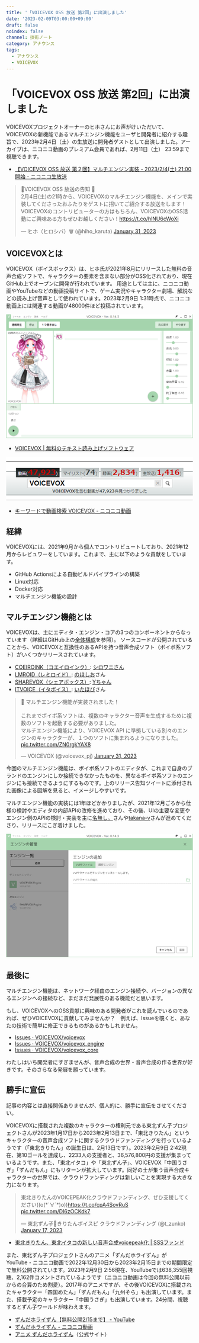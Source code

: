 ```yaml
---
title: '「VOICEVOX OSS 放送 第2回」に出演しました'
date: '2023-02-09T03:00:00+09:00'
draft: false
noindex: false
channel: 技術ノート
category: アナウンス
tags:
  - アナウンス
  - VOICEVOX
---
```

# 「VOICEVOX OSS 放送 第2回」に出演しました

VOICEVOXプロジェクトオーナーのヒホさんにお声がけいただいて、
VOICEVOXの新機能であるマルチエンジン機能をユーザと開発者に紹介する趣旨で、2023年2月4日（土）の生放送に開発者ゲストとして出演しました。アーカイブは、ニコニコ動画のプレミアム会員であれば、2月11日（土） 23:59まで視聴できます。

- [【VOICEVOX OSS 放送 第２回】マルチエンジン実装 - 2023/2/4(土) 21:00開始 - ニコニコ生放送]()

<blockquote class="twitter-tweet"><p lang="ja" dir="ltr">📢VOICEVOX OSS 放送の告知 📢<br>2月4日(土)の21時から、VOICEVOXのマルチエンジン機能を、メインで実装してくださったおふたりをゲストに招いてご紹介する放送をします！<br>VOICEVOXのコントリビューターの方はもちろん、VOICEVOXのOSS活動にご興味ある方もぜひお越しください！<a href="https://t.co/hlNU6cWoXi">https://t.co/hlNU6cWoXi</a></p>&mdash; ヒホ（ヒロシバ）🗑️ (@hiho_karuta) <a href="https://twitter.com/hiho_karuta/status/1620382357344911360?ref_src=twsrc%5Etfw">January 31, 2023</a></blockquote>

## VOICEVOXとは

VOICEVOX（ボイスボックス）は、ヒホ氏が2021年8月にリリースした無料の音声合成ソフトで、キャラクターの要素を含まない部分がOSS化されており、現在GitHub上でオープンに開発が行われています。
用途としては主に、ニコニコ動画やYouTubeなどの動画投稿サイトで、ゲーム実況やキャラクター劇場、解説などの読み上げ音声として使われています。2023年2月9日 1:31時点で、ニコニコ動画上には関連する動画が48000件ほど投稿されています。

![](images/voicevox_2023-02-09_014600.png)

- [VOICEVOX | 無料のテキスト読み上げソフトウェア](https://voicevox.hiroshiba.jp/)

![](images/voicevox_nicovideo_search_2023-02-09_013100.png)

- [キーワードで動画検索 VOICEVOX - ニコニコ動画](https://www.nicovideo.jp/search/VOICEVOX)

## 経緯

VOICEVOXには、2021年9月から個人でコントリビュートしており、2021年12月からレビュワーをしています。これまで、主に以下のような貢献をしています。

- GitHub Actionsによる自動ビルドパイプラインの構築
- Linux対応
- Docker対応
- マルチエンジン機能の設計

## マルチエンジン機能とは

VOICEVOXは、主にエディタ・エンジン・コアの3つのコンポーネントからなっています（詳細はGitHub上の[全体構成](https://github.com/VOICEVOX/voicevox/blob/a22046c731dbd88794a0e2e0d0a632b977bf5e29/docs/%E5%85%A8%E4%BD%93%E6%A7%8B%E6%88%90.md)を参照）。
ソースコードが公開されていることから、VOICEVOXと互換性のあるAPIを持つ音声合成ソフト（ボイボ系ソフト）がいくつかリリースされています。

- [COEIROINK（コエイロインク）](https://coeiroink.com/): [シロワニさん](https://twitter.com/shirowanisan)
- [LMROID（レミロイド）](https://lmroidsoftware.wixsite.com/nhoshio): [のほしお](https://twitter.com/ssohsn)さん
- [SHAREVOX（シェアボックス）](https://www.sharevox.app/): [Yちゃん](https://twitter.com/y_chan_dev)
- [ITVOICE（イタボイス）](https://itahobi.booth.pm/items/4374126): [いたほび](https://twitter.com/itahobi)さん

<blockquote class="twitter-tweet"><p lang="ja" dir="ltr">🎉 マルチエンジン機能が実装されました！<br><br>これまでボイボ系ソフトは、複数のキャラクター音声を生成するために複数のソフトを起動する必要がありました。<br>マルチエンジン機能により、VOICEVOX API に準拠している別々のエンジンのキャラクターが、１つのソフトに集まれるようになりました。 <a href="https://t.co/ZN0rgkYAX8">pic.twitter.com/ZN0rgkYAX8</a></p>&mdash; VOICEVOX (@voicevox_pj) <a href="https://twitter.com/voicevox_pj/status/1620376485025685505?ref_src=twsrc%5Etfw">January 31, 2023</a></blockquote>

今回のマルチエンジン機能は、ボイボ系ソフトのエディタが、これまで自身のブランドのエンジンにしか接続できなかったものを、異なるボイボ系ソフトのエンジンにも接続できるようにするものです。上のリリース告知ツイートに添付された画像による図解を見ると、イメージしやすいです。

マルチエンジン機能の実装には1年ほどかかりましたが、2021年12月ごろから仕様の検討やエディタの内部APIの改修を進めており、その後、UIの主要な変更やエンジン側のAPIの検討・実装を主に[名無し。](https://github.com/sevenc-nanashi)さんや[takana-v](https://github.com/takana-v)さんが進めてくださり、リリースにこぎ着けました。

![](images/voicevox_2023-02-09_014609.png)

## 最後に

マルチエンジン機能は、ネットワーク経由のエンジン接続や、バージョンの異なるエンジンへの接続など、まだまだ発展性のある機能だと思います。

もし、VOICEVOXへのOSS貢献に興味のある開発者がこれを読んでいるのであれば、ぜひVOICEVOXに貢献してみませんか？　例えば、Issueを覗くと、あなたの技術で簡単に修正できるものがあるかもしれません。

- [Issues · VOICEVOX/voicevox](https://github.com/VOICEVOX/voicevox/issues)
- [Issues · VOICEVOX/voicevox_engine](https://github.com/VOICEVOX/voicevox_engine/issues)
- [Issues · VOICEVOX/voicevox_core](https://github.com/VOICEVOX/voicevox_core/issues)

わたしはいち開発者にすぎませんが、音声合成の世界・音声合成の作る世界が好きです。そのさらなる発展を願っています。

## 勝手に宣伝

記事の内容とは直接関係ありませんが、個人的に、勝手に宣伝をさせてください。

VOICEVOXに搭載された複数のキャラクターの権利元である東北ずん子プロジェクトさんが2023年1月17日から2023年2月13日まで、「東北きりたん」というキャラクターの音声合成ソフトに関するクラウドファンディングを行っているようです（「東北きりたん」の誕生日は、2月13日です）。2023年2月9日 2:42現在、第10ゴールを達成し、2233人の支援者と、36,576,800円の支援が集まっているようです。また、「東北イタコ」や「東北ずん子」、VOICEVOX「中国うさぎ」「ずんだもん」にもリターンが拡大しています。同好の士が集う音声合成キャラクターの世界では、クラウドファンディングは新しいことを実現する大きな力になります。

<blockquote class="twitter-tweet"><p lang="ja" dir="ltr">東北きりたんのVOICEPEAK化クラウドファンディング、ぜひ支援してください((o(*´∀`*)o))<a href="https://t.co/cpA4SovRuS">https://t.co/cpA4SovRuS</a> <a href="https://t.co/DI6zOCKdk7">pic.twitter.com/DI6zOCKdk7</a></p>&mdash; 東北ずん子💚きりたんボイスピ クラウドファンディング (@t_zunko) <a href="https://twitter.com/t_zunko/status/1615318033387651073?ref_src=twsrc%5Etfw">January 17, 2023</a></blockquote>

- [東北きりたん、東北イタコの新しい音声合成voicepeak化 | SSSファンド](https://greenfunding.jp/pub/projects/6932)

また、東北ずん子プロジェクトさんのアニメ「ずんだホライずん」がYouTube・ニコニコ動画で2022年12月30日から2023年2月15日までの期間限定で無料公開されています。2023年2月9日 2:56現在、YouTubeでは638,355回視聴、2,162件コメントされているようです（ニコニコ動画は今回の無料公開以前からの合算のため割愛）。2017年のアニメですが、その後VOICEVOXに搭載されたキャラクター「四国めたん」「ずんだもん」「九州そら」も出演しています。また、搭載予定のキャラクター「中国うさぎ」も出演しています。24分間、視聴するとずん子ワールドが味わえます。

- [ずんだホライずん【無料公開2/15まで】 - YouTube](https://www.youtube.com/watch?v=DjGhj1wUBd4)
- [ずんだホライずん - ニコニコ動画](https://www.nicovideo.jp/watch/so32568633)
- [アニメ ずんだホライずん](https://zunko.jp/con_ani.html)（公式サイト）
